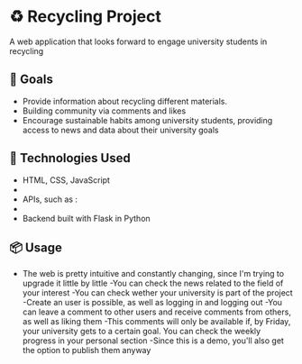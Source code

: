 # ♻️ Recycling Project

A web application that  looks forward to engage university students in recycling

## 🌱 Goals

- Provide information about recycling different materials.
- Building community via comments and likes
- Encourage sustainable habits among university students, providing access to news and data about their university goals

## 🚀 Technologies Used

- HTML, CSS, JavaScript  
- 
- APIs, such as :
- 
- Backend built with Flask in Python

## 📦 Usage
- The web is pretty intuitive and constantly changing, since I'm trying to upgrade it little by little
-You can check the news related to the field of your interest
-You can check wether your university is part of the project
-Create an user is possible, as well as logging in and logging out
-You can leave a comment to other users and receive comments from others, as well as liking them
-This comments will only be available if, by Friday, your university gets to a certain goal. You can check the weekly progress in your personal section
-Since this is a demo, you'll also get the option to publish them anyway 

